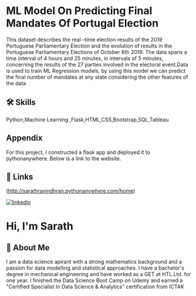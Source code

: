 
# ML Model On Predicting Final Mandates Of Portugal Election

This dataset describes the real –time election results of the 2019 Portuguese Parliamentary Election and the evolution of results in the Portuguese Parliamentary Elections of October 6th 2019. The data spans a time interval of 4 hours and 25 minutes, in intervals of 5 minutes, concerning the results of the 27 parties involved in the electoral event.Data is used to train ML Regression models, by using this model we can predict the final number of mandates at any state considering the other features of the data

## 🛠 Skills
Python,Machine Learning ,Flask,HTML,CSS,Bootstrap,SQL,Tableau


## Appendix
For this project, I constructed a flask app and deployed it to pythonanywhere. Below is a link to the website.

## 🔗 Links

(http://sarathravindhran.pythonanywhere.com/home)

[![linkedin](https://img.shields.io/badge/linkedin-0A66C2?style=for-the-badge&logo=linkedin&logoColor=white)](https://www.linkedin.com/in/sarath-k-217950161/)



# Hi, I'm Sarath


## 🚀 About Me
I am a data science apirant with a strong mathematics background and a passion for data modelling and statistical approaches. I have a bachelor's degree in mechanical engineering and have worked as a GET at HTL.Ltd. for one year. I finished the Data Science Boot Camp on Udemy and earned a "Certified Specialist In Data Science & Analytics" certification from ICTAK

